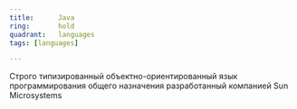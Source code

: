```yaml
---
title:      Java
ring:       hold
quadrant:   languages
tags: [languages]

---
```


Строго типизированный объектно-ориентированный язык программирования общего назначения разработанный компанией Sun Microsystems

